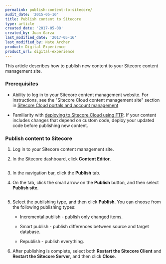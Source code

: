 ```yaml
---
permalink: publish-content-to-sitecore/
audit_date: '2015-05-16'
title: Publish content to Sitecore
type: article
created_date: '2017-05-08'
created_by: Juan Garza
last_modified_date: '2017-05-16'
last_modified_by: Nate Archer
product: Digital Experience
product_url: digital-experience
---
```


This article describes how to publish new content to your Sitecore content management site.

### Prerequisites

- Ability to log in to your Sitecore content management website. For instructions, see the "Sitecore Cloud content management site" section in [Sitecore Cloud portals and account management](/how-to/sitecore-cloud-portals-and-account-management/)

- Familiarity with [deploying to Sitecore Cloud using FTP](/how-to/deploy-to-sitecore-cloud-using-ftp/). If your content includes changes that depend on custom code, deploy your updated code before publishing new content.

### Publish content to Sitecore

1. Log in to your Sitecore content management site.

2. In the Sitecore dashboard, click **Content Editor**.

    <img src="{% asset_path managed-operations/publish-content-to-sitecore/sitecore-dashboard.png %}" alt=""  />   

3. In the navigation bar, click the **Publish** tab.

4. On the tab, click the small arrow on the **Publish** button, and then select **Publish site**.

    <img src="{% asset_path managed-operations/publish-content-to-sitecore/publish-dashboard.png %}" alt=""  />

5. Select the publishing type, and then click **Publish**. You can choose from the following publishing types:

   - Incremental publish - publish only changed items.

   - Smart publish - publish differences between source and target database.

   - Republish - publish everything.

6. After publishing is complete, select both **Restart the Sitecore Client** and **Restart the Sitecore Server**, and then click **Close**.
